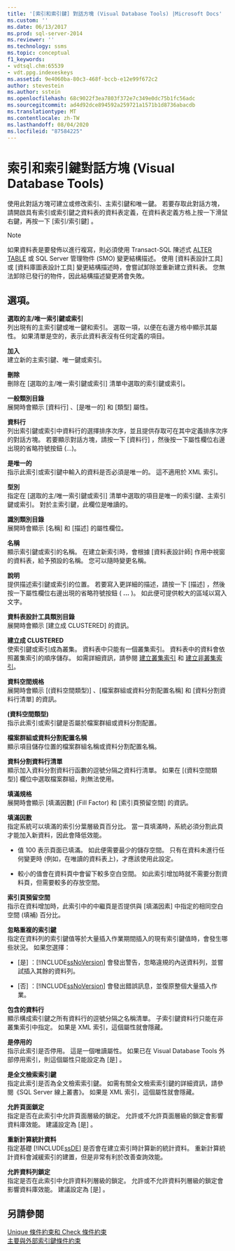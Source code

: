 ```yaml
---
title: '[索引和索引鍵] 對話方塊 (Visual Database Tools) |Microsoft Docs'
ms.custom: ''
ms.date: 06/13/2017
ms.prod: sql-server-2014
ms.reviewer: ''
ms.technology: ssms
ms.topic: conceptual
f1_keywords:
- vdtsql.chm:65539
- vdt.ppg.indexeskeys
ms.assetid: 9e4060ba-80c3-468f-bccb-e12e99f672c2
author: stevestein
ms.author: sstein
ms.openlocfilehash: 68c9022f3ea7803f372e7c349e0dc75b1fc56adc
ms.sourcegitcommit: ad4d92dce894592a259721a1571b1d8736abacdb
ms.translationtype: MT
ms.contentlocale: zh-TW
ms.lasthandoff: 08/04/2020
ms.locfileid: "87584225"
---
```

# <a name="indexes-and-keys-dialog-box-visual-database-tools"></a>索引和索引鍵對話方塊 (Visual Database Tools)
  使用此對話方塊可建立或修改索引、主索引鍵和唯一鍵。 若要存取此對話方塊，請開啟具有索引或索引鍵之資料表的資料表定義，在資料表定義方格上按一下滑鼠右鍵，再按一下 [索引/索引鍵]  。  
  
> [!NOTE]  
>  如果資料表是要發佈以進行複寫，則必須使用 Transact-SQL 陳述式 [ALTER TABLE](/sql/t-sql/statements/alter-table-transact-sql) 或 SQL Server 管理物件 (SMO) 變更結構描述。 使用 [資料表設計工具] 或 [資料庫圖表設計工具] 變更結構描述時，會嘗試卸除並重新建立資料表。 您無法卸除已發行的物件，因此結構描述變更將會失敗。  
  
## <a name="options"></a>選項。  
 **選取的主/唯一索引鍵或索引**  
 列出現有的主索引鍵或唯一鍵和索引。 選取一項，以便在右邊方格中顯示其屬性。 如果清單是空的，表示此資料表沒有任何定義的項目。  
  
 **加入**  
 建立新的主索引鍵、唯一鍵或索引。  
  
 **刪除**  
 刪除在 [選取的主/唯一索引鍵或索引]  清單中選取的索引鍵或索引。  
  
 **一般類別目錄**  
 展開時會顯示 [資料行]  、[是唯一的]  和 [類型]  屬性。  
  
 **資料行**  
 列出索引鍵或索引中資料行的選擇排序次序，並且提供存取可在其中定義排序次序的對話方塊。 若要顯示對話方塊，請按一下 [資料行]  ，然後按一下屬性欄位右邊出現的省略符號按鈕 (...)。  
  
 **是唯一的**  
 指示此索引或索引鍵中輸入的資料是否必須是唯一的。 這不適用於 XML 索引。  
  
 **型別**  
 指定在 [選取的主/唯一索引鍵或索引]  清單中選取的項目是唯一的索引鍵、主索引鍵或索引。 對於主索引鍵，此欄位是唯讀的。  
  
 **識別類別目錄**  
 展開時會顯示 [名稱]  和 [描述]  的屬性欄位。  
  
 **名稱**  
 顯示索引鍵或索引的名稱。 在建立新索引時，會根據 [資料表設計師] 作用中視窗的資料表，給予預設的名稱。 您可以隨時變更名稱。  
  
 **說明**  
 提供描述索引鍵或索引的位置。 若要寫入更詳細的描述，請按一下 [描述]  ，然後按一下屬性欄位右邊出現的省略符號按鈕 ( **...** )。 如此便可提供較大的區域以寫入文字。  
  
 **資料表設計工具類別目錄**  
 展開時會顯示 [建立成 CLUSTERED]  的資訊。  
  
 **建立成 CLUSTERED**  
 使索引鍵或索引成為叢集。 資料表中只能有一個叢集索引。 資料表中的資料會依照叢集索引的順序儲存。 如需詳細資訊，請參閱 [建立叢集索引](../../relational-databases/indexes/indexes.md) 和 [建立非叢集索引](../../relational-databases/indexes/create-nonclustered-indexes.md)。  
  
 **資料空間規格**  
 展開時會顯示 [(資料空間類型)]  、[檔案群組或資料分割配置名稱]  和 [資料分割資料行清單]  的資訊。  
  
 **(資料空間類型)**  
 指示此索引或索引鍵是否屬於檔案群組或資料分割配置。  
  
 **檔案群組或資料分割配置名稱**  
 顯示項目儲存位置的檔案群組名稱或資料分割配置名稱。  
  
 **資料分割資料行清單**  
 顯示加入資料分割資料行函數的逗號分隔之資料行清單。 如果在 [(資料空間類型)]  欄位中選取檔案群組，則無法使用。  
  
 **填滿規格**  
 展開時會顯示 [填滿因數]  \(Fill Factor) 和 [索引頁預留空間]  的資訊。  
  
 **填滿因數**  
 指定系統可以填滿的索引分葉層級頁百分比。 當一頁填滿時，系統必須分割此頁才能加入新資料，因此會降低效能。  
  
-   值 100 表示頁面已填滿。 如此便需要最少的儲存空間。 只有在資料未進行任何變更時 (例如，在唯讀的資料表上)，才應該使用此設定。  
  
-   較小的值會在資料頁中會留下較多空白空間。 如此索引增加時就不需要分割資料頁，但需要較多的存放空間。  
  
 **索引頁預留空間**  
 指示在資料增加時，此索引中的中繼頁是否提供與 [填滿因素]  中指定的相同空白空間 (填補) 百分比。  
  
 **忽略重複的索引鍵**  
 指定在資料列的索引鍵值等於大量插入作業期間插入的現有索引鍵值時，會發生哪些狀況。 如果您選擇：  
  
-   [是]  ：[!INCLUDE[ssNoVersion](../../../includes/ssnoversion-md.md)] 會發出警告，忽略違規的內送資料列，並嘗試插入其餘的資料列。  
  
-   [否]  ：[!INCLUDE[ssNoVersion](../../../includes/ssnoversion-md.md)] 會發出錯誤訊息，並復原整個大量插入作業。  
  
 **包含的資料行**  
 顯示構成索引鍵之所有資料行的逗號分隔之名稱清單。 子索引鍵資料行只能在非叢集索引中指定。 如果是 XML 索引，這個屬性就會隱藏。  
  
 **是停用的**  
 指示此索引是否停用。 這是一個唯讀屬性。 如果已在 Visual Database Tools 外部停用索引，則這個屬性只能設定為 [是]  。  
  
 **是全文檢索索引鍵**  
 指定此索引是否為全文檢索索引鍵。 如需有關全文檢索索引鍵的詳細資訊，請參閱《SQL Server 線上叢書》。 如果是 XML 索引，這個屬性就會隱藏。  
  
 **允許頁面鎖定**  
 指定是否在此索引中允許頁面層級的鎖定。 允許或不允許頁面層級的鎖定會影響資料庫效能。 建議設定為 [是]  。  
  
 **重新計算統計資料**  
 指定基礎 [!INCLUDE[ssDE](../../includes/ssde-md.md)] 是否會在建立索引時計算新的統計資料。 重新計算統計資料會減緩索引的建置，但是非常有利於改善查詢效能。  
  
 **允許資料列鎖定**  
 指定是否在此索引中允許資料列層級的鎖定。 允許或不允許資料列層級的鎖定會影響資料庫效能。 建議設定為 [是]  。  
  
## <a name="see-also"></a>另請參閱  
 [Unique 條件約束和 Check 條件約束](../../relational-databases/tables/unique-constraints-and-check-constraints.md)   
 [主要與外部索引鍵條件約束](../../relational-databases/tables/primary-and-foreign-key-constraints.md)  
  
  
